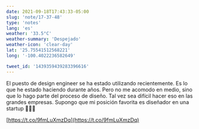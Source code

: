 ```yaml
---
date: 2021-09-18T17:43:33-05:00
slug: 'note/17-37-48'
type: 'notes'
lang: 'es'
weather: '33.5°C'
weather-summary: 'Despejado'
weather-icon: 'clear-day'
lat: '25.75541512568221'
long: '-100.4022236582649'

tweet_id: '1439359439283396616'
---
```

El puesto de design engineer se ha estado utilizando recientemente. Es lo que he estado haciendo durante años. Pero no me acomodo en medio, sino que lo hago parte del proceso de diseño.
Tal vez sea difícil hacer eso en las grandes empresas. Supongo que mi posición favorita es diseñador en una startup 🤷🏻‍♂️

[https://t.co/9fmLuXmzDq](https://t.co/9fmLuXmzDq)